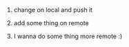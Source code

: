 1. change on local and push it 

2. add some thing on remote

3. I wanna do some thing more remote :)
